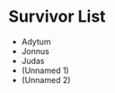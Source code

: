 # Survivor List</br>
- Adytum</br>
- Jonnus</br>
- Judas</br>
- (Unnamed 1)</br>
- (Unnamed 2)</br>
